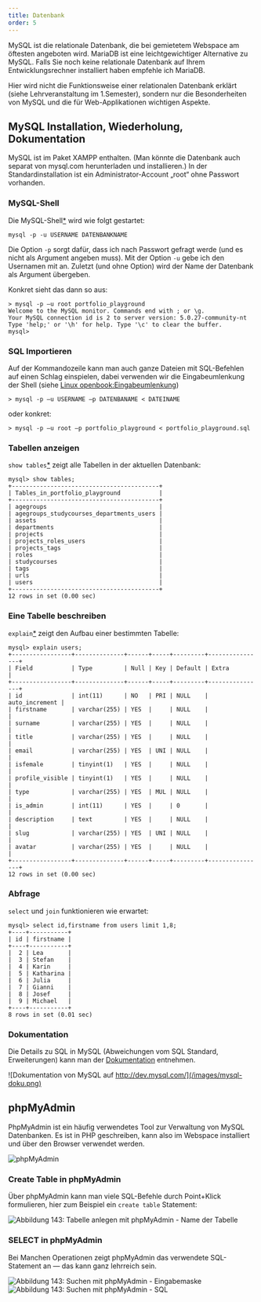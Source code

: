 ```yaml
---
title: Datenbank
order: 5
---
```


MySQL ist die relationale Datenbank, die bei gemietetem Webspace am öftesten angeboten wird. MariaDB ist eine leichtgewichtiger Alternative zu MySQL. Falls Sie noch keine relationale Datenbank auf Ihrem Entwicklungsrechner installiert haben empfehle ich MariaDB.

Hier wird nicht die Funktionsweise einer relationalen Datenbank erklärt (siehe Lehrveranstaltung im 1.Semester), sondern nur die Besonderheiten von MySQL und die für Web-Applikationen wichtigen Aspekte.

MySQL Installation, Wiederholung, Dokumentation
------------------------------------------------
MySQL ist im Paket XAMPP enthalten. (Man könnte die Datenbank auch separat von mysql.com herunterladen und installieren.) In der Standardinstallation ist ein Administrator-Account „root“ ohne Passwort vorhanden. 

### MySQL-Shell

Die MySQL-Shell[*](http://dev.mysql.com/doc/refman/5.6/en/mysql.html) wird wie folgt gestartet:

    mysql -p -u USERNAME DATENBANKNAME

Die Option `-p` sorgt dafür, dass ich nach Passwort gefragt werde (und es nicht
als Argument angeben muss).  Mit der Option `-u` gebe ich den Usernamen mit an.
Zuletzt (und ohne Option) wird der Name der Datenbank als Argument übergeben.

Konkret sieht das dann so aus:

    > mysql -p –u root portfolio_playground
    Welcome to the MySQL monitor. Commands end with ; or \g.
    Your MySQL connection id is 2 to server version: 5.0.27-community-nt
    Type 'help;' or '\h' for help. Type '\c' to clear the buffer.
    mysql>

### SQL Importieren

Auf der Kommandozeile kann man auch ganze Dateien mit SQL-Befehlen auf einen Schlag einspielen,
dabei verwenden wir die Eingabeumlenkung der Shell (siehe [Linux openbook:Eingabeumlenkung](http://openbook.galileocomputing.de/ubuntu_1104/linux_07_008.htm#mjc7a653a8681ed7268edaff751d10f51f))

    > mysql -p –u USERNAME –p DATENBANAME < DATEINAME

oder konkret:

    > mysql -p –u root –p portfolio_playground < portfolio_playground.sql

### Tabellen anzeigen

`show tables`[*](http://dev.mysql.com/doc/refman/5.6/en/show-tables.html) zeigt alle Tabellen in der aktuellen Datenbank:

    mysql> show tables;
    +------------------------------------------+
    | Tables_in_portfolio_playground           |
    +------------------------------------------+
    | agegroups                                | 
    | agegroups_studycourses_departments_users | 
    | assets                                   | 
    | departments                              | 
    | projects                                 | 
    | projects_roles_users                     | 
    | projects_tags                            | 
    | roles                                    | 
    | studycourses                             | 
    | tags                                     | 
    | urls                                     | 
    | users                                    | 
    +------------------------------------------+
    12 rows in set (0.00 sec)

### Eine Tabelle beschreiben

`explain`[*](http://dev.mysql.com/doc/refman/5.6/en/explain.html) zeigt den Aufbau einer bestimmten Tabelle:

    mysql> explain users;
    +-----------------+--------------+------+-----+---------+----------------+
    | Field           | Type         | Null | Key | Default | Extra          |
    +-----------------+--------------+------+-----+---------+----------------+
    | id              | int(11)      | NO   | PRI | NULL    | auto_increment | 
    | firstname       | varchar(255) | YES  |     | NULL    |                | 
    | surname         | varchar(255) | YES  |     | NULL    |                | 
    | title           | varchar(255) | YES  |     | NULL    |                | 
    | email           | varchar(255) | YES  | UNI | NULL    |                | 
    | isfemale        | tinyint(1)   | YES  |     | NULL    |                | 
    | profile_visible | tinyint(1)   | YES  |     | NULL    |                | 
    | type            | varchar(255) | YES  | MUL | NULL    |                | 
    | is_admin        | int(11)      | YES  |     | 0       |                | 
    | description     | text         | YES  |     | NULL    |                | 
    | slug            | varchar(255) | YES  | UNI | NULL    |                | 
    | avatar          | varchar(255) | YES  |     | NULL    |                | 
    +-----------------+--------------+------+-----+---------+----------------+
    12 rows in set (0.00 sec)

### Abfrage

`select` und `join` funktionieren wie erwartet:

    mysql> select id,firstname from users limit 1,8;
    +----+-----------+
    | id | firstname |
    +----+-----------+
    |  2 | Lea       | 
    |  3 | Stefan    | 
    |  4 | Karin     | 
    |  5 | Katharina | 
    |  6 | Julia     | 
    |  7 | Gianni    | 
    |  8 | Josef     | 
    |  9 | Michael   | 
    +----+-----------+
    8 rows in set (0.01 sec)

### Dokumentation

Die Details zu SQL in MySQL (Abweichungen vom SQL Standard, Erweiterungen) kann man der [Dokumentation](http://dev.mysql.com/doc/refman/5.6/en/index.html) entnehmen.

![Dokumentation von MySQL auf http://dev.mysql.com/](/images/mysql-doku.png)

phpMyAdmin
---------

PhpMyAdmin ist ein häufig verwendetes Tool zur Verwaltung von MySQL Datenbanken.
Es ist in PHP geschreiben, kann also im Webspace installiert und über
den Browser verwendet werden.  

![phpMyAdmin](/images/phpmyadmin.png)

### Create Table in phpMyAdmin

Über phpMyAdmin kann man viele SQL-Befehle durch Point+Klick formulieren,
hier zum Beispiel ein `create table` Statement:

![Abbildung 143: Tabelle anlegen mit phpMyAdmin - Name der Tabelle](/images/phpmyadmin-create-table.png)


### SELECT in phpMyAdmin

Bei Manchen Operationen zeigt phpMyAdmin das verwendete SQL-Statement an — das kann ganz lehrreich sein.

![Abbildung 143: Suchen mit  phpMyAdmin - Eingabemaske](/images/phpmyadmin-search.png)
![Abbildung 143: Suchen mit  phpMyAdmin - SQL](/images/phpmyadmin-search-sql.png)

